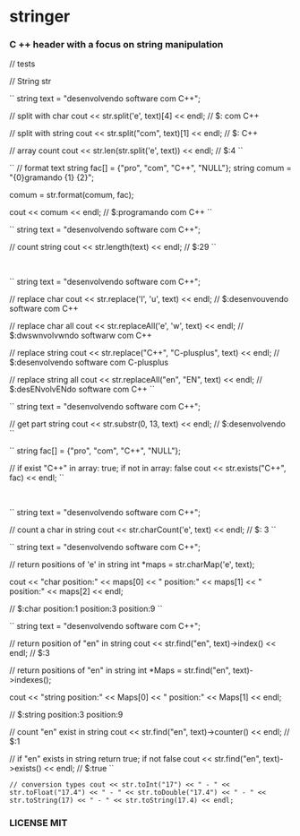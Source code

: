 # stringer
### C ++ header with a focus on string manipulation

// tests

// String  str

``
string text = "desenvolvendo software com C++";

// split with char
cout << str.split('e', text)[4] << endl;
// $: com C++

// split with string
cout << str.split("com", text)[1] << endl;
// $: C++

// array count
cout << str.len(str.split('e', text)) << endl;
// $:4
``
<br>

``
// format text
string fac[] = {"pro", "com", "C++", "NULL"};
string comum = "{0}gramando {1} {2}";

comum = str.format(comum, fac);

cout << comum << endl;
// $:programando com C++
``
<br>

``
string text = "desenvolvendo software com C++";

// count string
cout << str.length(text) << endl;
// $:29
``

<br>

``
string text = "desenvolvendo software com C++";

// replace char
cout << str.replace('l', 'u', text) << endl;
// $:desenvouvendo software com C++

// replace char all
cout << str.replaceAll('e', 'w', text) << endl;
// $:dwswnvolvwndo softwarw com C++

// replace string
cout << str.replace("C++", "C-plusplus", text) << endl;
// $:desenvolvendo software com C-plusplus

// replace string all
cout << str.replaceAll("en", "EN", text) << endl;
// $:desENvolvENdo software com C++
``
<br>

``
string text = "desenvolvendo software com C++";

// get part string
cout << str.substr(0, 13, text) << endl;
// $:desenvolvendo
``
<br>

``
string fac[] = {"pro", "com", "C++", "NULL"};

// if exist "C++" in array: true; if not in array: false
cout << str.exists("C++", fac) << endl;
``

<br>

``
string text = "desenvolvendo software com C++";

// count a char in string
cout << str.charCount('e', text) << endl;
// $: 3
``
<br>

``
string text = "desenvolvendo software com C++";

// return positions of 'e' in string
int *maps = str.charMap('e', text);

cout << "char position:"
    << maps[0] << " position:"
    << maps[1] << " position:"
    << maps[2] << endl;

// $:char position:1 position:3 position:9
``
<br>

``
string text = "desenvolvendo software com C++";

// return position of "en" in string
cout << str.find("en", text)->index() << endl;
// $:3

// return positions of "en" in string
int *Maps = str.find("en", text)->indexes();

cout << "string position:"
    << Maps[0] << " position:"
    << Maps[1] << endl;

// $:string position:3 position:9

// count "en" exist in string
cout << str.find("en", text)->counter() << endl;
// $:1

// if "en" exists in string return true; if not false
cout << str.find("en", text)->exists() << endl;
// $:true
``
<br>

``
// conversion types
cout << str.toInt("17")
    << " - " << str.toFloat("17.4")
    << " - " << str.toDouble("17.4")
    << " - " << str.toString(17)
    << " - " << str.toString(17.4) << endl;
``

### LICENSE MIT